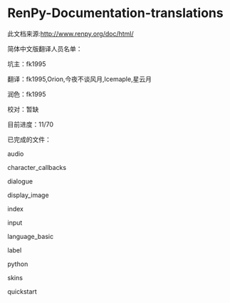 RenPy-Documentation-translations
================================
此文档来源:http://www.renpy.org/doc/html/

简体中文版翻译人员名单：

坑主：fk1995

翻译：fk1995,Orion,今夜不谈风月,Icemaple,星云月

润色：fk1995

校对：暂缺


目前进度：11/70

已完成的文件：

audio

character_callbacks

dialogue

display_image

index

input

language_basic

label

python

skins

quickstart
